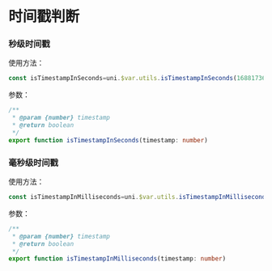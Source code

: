 # 时间戳判断

### 秒级时间戳

使用方法：

```js
const isTimestampInSeconds=uni.$var.utils.isTimestampInSeconds(1688173682)
```

参数：

```typescript
/**
 * @param {number} timestamp
 * @return boolean
 */
export function isTimestampInSeconds(timestamp: number)
```



### 毫秒级时间戳

使用方法：

```js
const isTimestampInMilliseconds=uni.$var.utils.isTimestampInMilliseconds(1688173751608)
```

参数：

```typescript
/**
 * @param {number} timestamp
 * @return boolean
 */
export function isTimestampInMilliseconds(timestamp: number)
```





